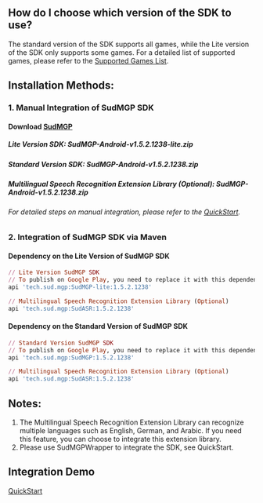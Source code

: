 ## How do I choose which version of the SDK to use? 
The standard version of the SDK supports all games, while the Lite version of the SDK only supports some games. For a detailed list of supported games, please refer to the [Supported Games List](https://docs.sud.tech/zh-CN/app/Client/StartUp.html). 
 
## Installation Methods: 
### 1. Manual Integration of SudMGP SDK 
#### Download [SudMGP](https://github.com/SudTechnology/sud-mgp-android/releases) 
##### Lite Version SDK: SudMGP-Android-v1.5.2.1238-lite.zip 
##### Standard Version SDK: SudMGP-Android-v1.5.2.1238.zip 
##### Multilingual Speech Recognition Extension Library (Optional): SudMGP-Android-v1.5.2.1238.zip 
###### For detailed steps on manual integration, please refer to the [QuickStart](https://github.com/SudTechnology/hello-sud-plus-android/blob/master/project/QuickStart/README.md). 
### 2. Integration of SudMGP SDK via Maven 
#### Dependency on the Lite Version of SudMGP SDK
```ruby
// Lite Version SudMGP SDK
// To publish on Google Play, you need to replace it with this dependency：api 'tech.sud.mgp:SudMGP-lite-static:1.5.2.1238'
api 'tech.sud.mgp:SudMGP-lite:1.5.2.1238'

// Multilingual Speech Recognition Extension Library (Optional)
api 'tech.sud.mgp:SudASR:1.5.2.1238'
```

#### Dependency on the Standard Version of SudMGP SDK
```ruby
// Standard Version SudMGP SDK
// To publish on Google Play, you need to replace it with this dependency：api 'tech.sud.mgp:SudMGP-static:1.5.2.1238'
api 'tech.sud.mgp:SudMGP:1.5.2.1238'

// Multilingual Speech Recognition Extension Library (Optional)
api 'tech.sud.mgp:SudASR:1.5.2.1238'
```

## Notes:   
1. The Multilingual Speech Recognition Extension Library can recognize multiple languages such as English, German, and Arabic. If you need this feature, you can choose to integrate this extension library.   
2. Please use SudMGPWrapper to integrate the SDK, see QuickStart. 
 
## Integration Demo 
[QuickStart](https://github.com/SudTechnology/hello-sud-plus-android/blob/master/project/QuickStart/README.md)
